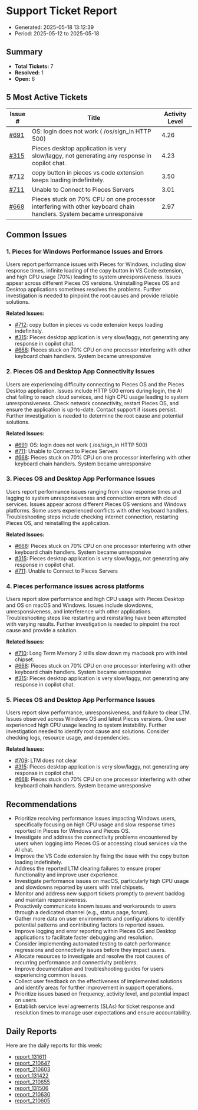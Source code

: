 # Support Ticket Report
- Generated: 2025-05-18 13:12:39
- Period: 2025-05-12 to 2025-05-18

## Summary
- **Total Tickets:** 7
- **Resolved:** 1
- **Open:** 6

## 5 Most Active Tickets
| Issue # | Title | Activity Level |
|---------|-------|----------------|
| [#691](https://github.com/pieces-app/support/issues/691) | OS: login does not work ( /os/sign_in HTTP 500) | 4.26 |
| [#315](https://github.com/pieces-app/support/issues/315) | Pieces desktop application is very slow/laggy, not generating any response in copilot chat. | 4.23 |
| [#712](https://github.com/pieces-app/support/issues/712) | copy button in pieces vs code extension keeps loading indefinitely. | 3.50 |
| [#711](https://github.com/pieces-app/support/issues/711) | Unable to Connect to Pieces Servers | 3.01 |
| [#668](https://github.com/pieces-app/support/issues/668) | Pieces stuck on 70% CPU on one processor interfering with other keyboard chain handlers. System became unresponsive | 2.97 |

## Common Issues
### 1. Pieces for Windows Performance Issues and Errors
Users report performance issues with Pieces for Windows, including slow response times, infinite loading of the copy button in VS Code extension, and high CPU usage (70%) leading to system unresponsiveness.  Issues appear across different Pieces OS versions.  Uninstalling Pieces OS and Desktop applications sometimes resolves the problems. Further investigation is needed to pinpoint the root causes and provide reliable solutions.

**Related Issues:**
- [#712](https://github.com/pieces-app/support/issues/712): copy button in pieces vs code extension keeps loading indefinitely.
- [#315](https://github.com/pieces-app/support/issues/315): Pieces desktop application is very slow/laggy, not generating any response in copilot chat.
- [#668](https://github.com/pieces-app/support/issues/668): Pieces stuck on 70% CPU on one processor interfering with other keyboard chain handlers. System became unresponsive

### 2. Pieces OS and Desktop App Connectivity Issues
Users are experiencing difficulty connecting to Pieces OS and the Pieces Desktop application. Issues include HTTP 500 errors during login, the AI chat failing to reach cloud services, and high CPU usage leading to system unresponsiveness.  Check network connectivity, restart Pieces OS, and ensure the application is up-to-date. Contact support if issues persist. Further investigation is needed to determine the root cause and potential solutions.

**Related Issues:**
- [#691](https://github.com/pieces-app/support/issues/691): OS: login does not work ( /os/sign_in HTTP 500)
- [#711](https://github.com/pieces-app/support/issues/711): Unable to Connect to Pieces Servers
- [#668](https://github.com/pieces-app/support/issues/668): Pieces stuck on 70% CPU on one processor interfering with other keyboard chain handlers. System became unresponsive

### 3. Pieces OS and Desktop App Performance Issues
Users report performance issues ranging from slow response times and lagging to system unresponsiveness and connection errors with cloud services.  Issues appear across different Pieces OS versions and Windows platforms. Some users experienced conflicts with other keyboard handlers.  Troubleshooting steps include checking internet connection, restarting Pieces OS, and reinstalling the application.

**Related Issues:**
- [#668](https://github.com/pieces-app/support/issues/668): Pieces stuck on 70% CPU on one processor interfering with other keyboard chain handlers. System became unresponsive
- [#315](https://github.com/pieces-app/support/issues/315): Pieces desktop application is very slow/laggy, not generating any response in copilot chat.
- [#711](https://github.com/pieces-app/support/issues/711): Unable to Connect to Pieces Servers

### 4. Pieces performance issues across platforms
Users report slow performance and high CPU usage with Pieces Desktop and OS on macOS and Windows.  Issues include slowdowns, unresponsiveness, and interference with other applications.  Troubleshooting steps like restarting and reinstalling have been attempted with varying results. Further investigation is needed to pinpoint the root cause and provide a solution.

**Related Issues:**
- [#710](https://github.com/pieces-app/support/issues/710): Long Term Memory 2 stills slow down my macbook pro with intel chipset.
- [#668](https://github.com/pieces-app/support/issues/668): Pieces stuck on 70% CPU on one processor interfering with other keyboard chain handlers. System became unresponsive
- [#315](https://github.com/pieces-app/support/issues/315): Pieces desktop application is very slow/laggy, not generating any response in copilot chat.

### 5. Pieces OS and Desktop App Performance Issues
Users report slow performance, unresponsiveness, and failure to clear LTM. Issues observed across Windows OS and latest Pieces versions.  One user experienced high CPU usage leading to system instability. Further investigation needed to identify root cause and solutions.  Consider checking logs, resource usage, and dependencies.

**Related Issues:**
- [#709](https://github.com/pieces-app/support/issues/709): LTM does not clear
- [#315](https://github.com/pieces-app/support/issues/315): Pieces desktop application is very slow/laggy, not generating any response in copilot chat.
- [#668](https://github.com/pieces-app/support/issues/668): Pieces stuck on 70% CPU on one processor interfering with other keyboard chain handlers. System became unresponsive


## Recommendations
- Prioritize resolving performance issues impacting Windows users, specifically focusing on high CPU usage and slow response times reported in Pieces for Windows and Pieces OS.
- Investigate and address the connectivity problems encountered by users when logging into Pieces OS or accessing cloud services via the AI chat.
- Improve the VS Code extension by fixing the issue with the copy button loading indefinitely.
- Address the reported LTM clearing failures to ensure proper functionality and improve user experience.
- Investigate performance issues on macOS, particularly high CPU usage and slowdowns reported by users with Intel chipsets.
- Monitor and address new support tickets promptly to prevent backlog and maintain responsiveness.
- Proactively communicate known issues and workarounds to users through a dedicated channel (e.g., status page, forum).
- Gather more data on user environments and configurations to identify potential patterns and contributing factors to reported issues.
- Improve logging and error reporting within Pieces OS and Desktop applications to facilitate faster debugging and resolution.
- Consider implementing automated testing to catch performance regressions and connectivity issues before they impact users.
- Allocate resources to investigate and resolve the root causes of recurring performance and connectivity problems.
- Improve documentation and troubleshooting guides for users experiencing common issues.
- Collect user feedback on the effectiveness of implemented solutions and identify areas for further improvement in support operations.
- Prioritize issues based on frequency, activity level, and potential impact on users.
- Establish service level agreements (SLAs) for ticket response and resolution times to manage user expectations and ensure accountability.

## Daily Reports
Here are the daily reports for this week:

- [report_131611](daily/2025-05-13/report_131611.md)
- [report_210647](daily/2025-05-13/report_210647.md)
- [report_210603](daily/2025-05-14/report_210603.md)
- [report_131422](daily/2025-05-15/report_131422.md)
- [report_210655](daily/2025-05-15/report_210655.md)
- [report_131506](daily/2025-05-16/report_131506.md)
- [report_210630](daily/2025-05-16/report_210630.md)
- [report_210605](daily/2025-05-17/report_210605.md)
